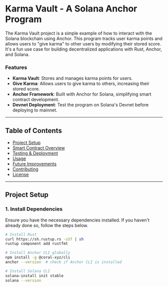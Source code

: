 # Karma Vault - A Solana Anchor Program

The Karma Vault project is a simple example of how to interact with the Solana blockchain using Anchor. This program tracks user karma points and allows users to "give karma" to other users by modifying their stored score. It's a fun use case for building decentralized applications with Rust, Anchor, and Solana.

### Features
- **Karma Vault**: Stores and manages karma points for users.
- **Give Karma**: Allows users to give karma to others, increasing their stored score.
- **Anchor Framework**: Built with Anchor for Solana, simplifying smart contract development.
- **Devnet Deployment**: Test the program on Solana's Devnet before deploying to mainnet.

---

## Table of Contents
- [Project Setup](#project-setup)
- [Smart Contract Overview](#smart-contract-overview)
- [Testing & Deployment](#testing--deployment)
- [Usage](#usage)
- [Future Improvements](#future-improvements)
- [Contributing](#contributing)
- [License](#license)

---

## Project Setup

### 1. Install Dependencies

Ensure you have the necessary dependencies installed. If you haven't already done so, follow the steps below.

```bash
# Install Rust
curl https://sh.rustup.rs -sSf | sh
rustup component add rustfmt

# Install Anchor CLI globally
npm install -g @coral-xyz/cli
anchor --version  # check if Anchor CLI is installed

# Install Solana CLI
solana-install init stable
solana --version
